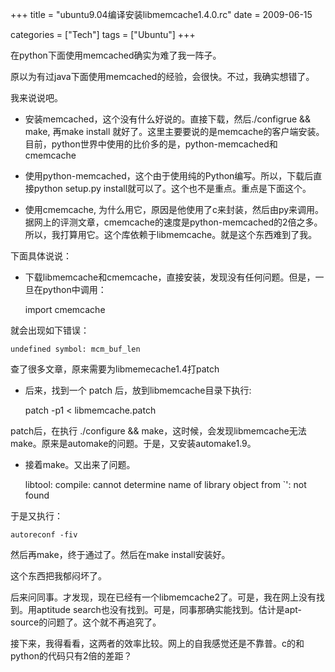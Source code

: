 +++
title = "ubuntu9.04编译安装libmemcache1.4.0.rc"
date = 2009-06-15

categories = ["Tech"]
tags = ["Ubuntu"]
+++

在python下面使用memcached确实为难了我一阵子。

原以为有过java下面使用memcached的经验，会很快。不过，我确实想错了。

我来说说吧。


- 安装memcached，这个没有什么好说的。直接下载，然后./configrue &amp;&amp; make, 再make install 就好了。这里主要要说的是memcache的客户端安装。目前，python世界中使用的比价多的是，python-memcached和cmemcache

- 使用python-memcached，这个由于使用纯的Python编写。所以，下载后直接python setup.py install就可以了。这个也不是重点。重点是下面这个。

- 使用cmemcache, 为什么用它，原因是他使用了c来封装，然后由py来调用。据网上的评测文章，cmemcache的速度是python-memcached的2倍之多。所以，我打算用它。这个库依赖于libmemcache。就是这个东西难到了我。


下面具体说说：

- 下载libmemcache和cmemcache，直接安装，发现没有任何问题。但是，一旦在python中调用：

    import cmemcache

 就会出现如下错误：

    undefined symbol: mcm_buf_len

查了很多文章，原来需要为libmemecache1.4打patch

- 后来，找到一个 patch 后，放到libmemcache目录下执行:

    patch -p1 < libmemcache.patch

patch后，在执行 ./configure && make，这时候，会发现libmemcache无法make。原来是automake的问题。于是，又安装automake1.9。
 
- 接着make。又出来了问题。

    libtool: compile: cannot determine name of library object from `': not found

于是又执行：

    autoreconf -fiv

然后再make，终于通过了。然后在make install安装好。
 
这个东西把我郁闷坏了。
 
后来问同事。才发现，现在已经有一个libmemcache2了。可是，我在网上没有找到。用aptitude search也没有找到。可是，同事那确实能找到。估计是apt-source的问题了。这个就不再追究了。
 
接下来，我得看看，这两者的效率比较。网上的自我感觉还是不靠普。c的和python的代码只有2倍的差距？

 
